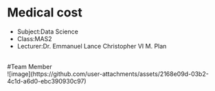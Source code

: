 # Medical cost
<ul>
<li>Subject:Data Science</li>
<li>Class:MAS2</li>
<li>Lecturer:Dr. Emmanuel Lance Christopher VI M. Plan</li>
</ul>

<br>
#Team Member 
<br>
![image](https://github.com/user-attachments/assets/2168e09d-03b2-4c1d-a6d0-ebc390930c97)
